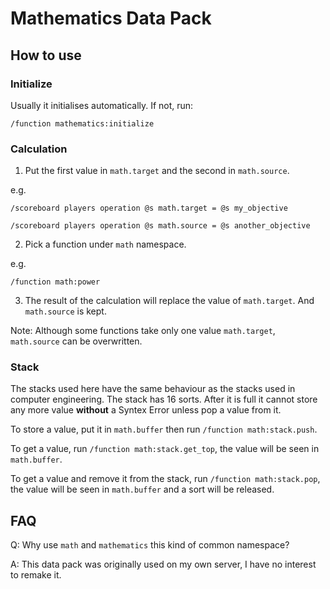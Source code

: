 # Mathematics Data Pack

## How to use

### Initialize

Usually it initialises automatically. If not, run:

`/function mathematics:initialize`

### Calculation

1. Put the first value in `math.target` and the second in `math.source`.

e.g.

`/scoreboard players operation @s math.target = @s my_objective`

`/scoreboard players operation @s math.source = @s another_objective`

2. Pick a function under `math` namespace.

e.g.

`/function math:power`

3. The result of the calculation will replace the value of `math.target`. And `math.source` is kept.

Note: Although some functions take only one value `math.target`, `math.source` can be overwritten.

### Stack

The stacks used here have the same behaviour as the stacks used in computer engineering. The stack has 16 sorts. After it is full it cannot store any more value **without** a Syntex Error unless pop a value from it.

To store a value, put it in `math.buffer` then run `/function math:stack.push`.

To get a value, run `/function math:stack.get_top`, the value will be seen in `math.buffer`.

To get a value and remove it from the stack, run `/function math:stack.pop`, the value will be seen in `math.buffer` and a sort will be released.

## FAQ

Q: Why use `math` and `mathematics` this kind of common namespace?

A: This data pack was originally used on my own server, I have no interest to remake it.
